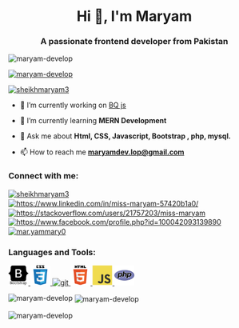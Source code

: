 <h1 align="center">Hi 👋, I'm Maryam</h1>
<h3 align="center">A passionate frontend developer from Pakistan</h3>

<p align="left"> <img src="https://komarev.com/ghpvc/?username=maryam-develop&label=Profile%20views&color=0e75b6&style=flat" alt="maryam-develop" /> </p>

<p align="left"> <a href="https://github.com/ryo-ma/github-profile-trophy"><img src="https://github-profile-trophy.vercel.app/?username=maryam-develop" alt="maryam-develop" /></a> </p>

<p align="left"> <a href="https://twitter.com/sheikhmaryam3" target="blank"><img src="https://img.shields.io/twitter/follow/sheikhmaryam3?logo=twitter&style=for-the-badge" alt="sheikhmaryam3" /></a> </p>

- 🔭 I’m currently working on [BQ js](https://github.com/maryam-develop/BQ_js.git)

- 🌱 I’m currently learning **MERN Development**

- 💬 Ask me about **Html, CSS, Javascript, Bootstrap , php, mysql.**

- 📫 How to reach me **maryamdev.lop@gmail.com**

<h3 align="left">Connect with me:</h3>
<p align="left">
<a href="https://twitter.com/sheikhmaryam3" target="blank"><img align="center" src="https://raw.githubusercontent.com/rahuldkjain/github-profile-readme-generator/master/src/images/icons/Social/twitter.svg" alt="sheikhmaryam3" height="30" width="40" /></a>
<a href="https://linkedin.com/in/https://www.linkedin.com/in/miss-maryam-57420b1a0/" target="blank"><img align="center" src="https://raw.githubusercontent.com/rahuldkjain/github-profile-readme-generator/master/src/images/icons/Social/linked-in-alt.svg" alt="https://www.linkedin.com/in/miss-maryam-57420b1a0/" height="30" width="40" /></a>
<a href="https://stackoverflow.com/users/https://stackoverflow.com/users/21757203/miss-maryam" target="blank"><img align="center" src="https://raw.githubusercontent.com/rahuldkjain/github-profile-readme-generator/master/src/images/icons/Social/stack-overflow.svg" alt="https://stackoverflow.com/users/21757203/miss-maryam" height="30" width="40" /></a>
<a href="https://fb.com/https://www.facebook.com/profile.php?id=100042093139890" target="blank"><img align="center" src="https://raw.githubusercontent.com/rahuldkjain/github-profile-readme-generator/master/src/images/icons/Social/facebook.svg" alt="https://www.facebook.com/profile.php?id=100042093139890" height="30" width="40" /></a>
<a href="https://instagram.com/mar.yammary0" target="blank"><img align="center" src="https://raw.githubusercontent.com/rahuldkjain/github-profile-readme-generator/master/src/images/icons/Social/instagram.svg" alt="mar.yammary0" height="30" width="40" /></a>
</p>

<h3 align="left">Languages and Tools:</h3>
<p align="left"> <a href="https://getbootstrap.com" target="_blank" rel="noreferrer"> <img src="https://raw.githubusercontent.com/devicons/devicon/master/icons/bootstrap/bootstrap-plain-wordmark.svg" alt="bootstrap" width="40" height="40"/> </a> <a href="https://www.w3schools.com/css/" target="_blank" rel="noreferrer"> <img src="https://raw.githubusercontent.com/devicons/devicon/master/icons/css3/css3-original-wordmark.svg" alt="css3" width="40" height="40"/> </a> <a href="https://git-scm.com/" target="_blank" rel="noreferrer"> <img src="https://www.vectorlogo.zone/logos/git-scm/git-scm-icon.svg" alt="git" width="40" height="40"/> </a> <a href="https://www.w3.org/html/" target="_blank" rel="noreferrer"> <img src="https://raw.githubusercontent.com/devicons/devicon/master/icons/html5/html5-original-wordmark.svg" alt="html5" width="40" height="40"/> </a> <a href="https://developer.mozilla.org/en-US/docs/Web/JavaScript" target="_blank" rel="noreferrer"> <img src="https://raw.githubusercontent.com/devicons/devicon/master/icons/javascript/javascript-original.svg" alt="javascript" width="40" height="40"/> </a> <a href="https://www.php.net" target="_blank" rel="noreferrer"> <img src="https://raw.githubusercontent.com/devicons/devicon/master/icons/php/php-original.svg" alt="php" width="40" height="40"/> </a> </p>

<p><img align="left" src="https://github-readme-stats.vercel.app/api/top-langs?username=maryam-develop&show_icons=true&locale=en&layout=compact" alt="maryam-develop" /></p>

<p>&nbsp;<img align="center" src="https://github-readme-stats.vercel.app/api?username=maryam-develop&show_icons=true&locale=en" alt="maryam-develop" /></p>

<p><img align="center" src="https://github-readme-streak-stats.herokuapp.com/?user=maryam-develop&" alt="maryam-develop" /></p>
